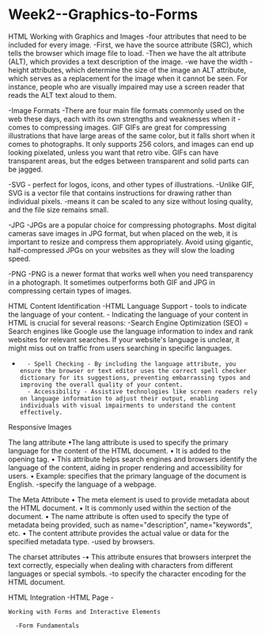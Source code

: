 # Week2--Graphics-to-Forms
HTML Working with Graphics and Images
  -four attributes that need to be included for every image. 
      -First, we have the source attribute (SRC), which tells the browser which image file to load. 
      -Then we have the alt attribute (ALT), which provides a text description of the image. 
      -we have the width
      -height attributes, which determine the size of the image
       an ALT attribute, which serves as a replacement for the image when it cannot be seen. For instance, people who are visually         impaired may use a screen reader that reads the ALT text aloud to them.
       
  -Image Formats
    -There are four main file formats commonly used on the web these days, each with its own strengths and weaknesses when it          -comes     to compressing images. 
      GIF
GIFs are great for compressing illustrations that have large areas of the same color, but it falls short when it comes to photographs. It only supports 256 colors, and images can end up looking pixelated, unless you want that retro vibe. GIFs can have transparent areas, but the edges between transparent and solid parts can be jagged.

-SVG
    - perfect for logos, icons, and other types of illustrations. 
    -Unlike GIF, SVG is a vector file that contains instructions for drawing rather than individual pixels. 
        -means it can be scaled to any size without losing quality, and the file size remains small.

  -JPG
    -JPGs are a popular choice for compressing photographs. Most digital cameras save images in JPG format, but when placed on the web, it is important to resize and compress them appropriately. Avoid using gigantic, half-compressed JPGs on your websites as they will slow the loading speed. 

-PNG
  -PNG is a newer format that works well when you need transparency in a photograph. It sometimes outperforms both GIF and JPG in compressing certain types of images.
    
HTML Content Identification
  -HTML Language Support
     - tools to indicate the language of your content. 
     - Indicating the language of your content in HTML is crucial for several reasons:
         -Search Engine Optimization (SEO) = Search engines like Google use the language information to index and rank websites for relevant searches. If your website's language is unclear, it might miss out on traffic from users searching in specific languages.
 -       - Spell Checking - By including the language attribute, you ensure the browser or text editor uses the correct spell checker dictionary for its suggestions, preventing embarrassing typos and improving the overall quality of your content. 
         - Accessibility - Assistive technologies like screen readers rely on language information to adjust their output, enabling individuals with visual impairments to understand the content effectively.


Responsive Images


 The lang attribute
    •The lang attribute is used to specify the primary language for the content of the HTML document.
    •	It is added to the opening <html> tag.
    •	This attribute helps search engines and browsers identify the language of the content, aiding in proper rendering and              accessibility for users.
    •	Example: <html lang="en"> specifies that the primary language of the document is English.
        -specify the language of a webpage.
        
The Meta Attribute
    •	The meta element is used to provide metadata about the HTML document.
    •	It is commonly used within the <head> section of the document.
    •	The name attribute is often used to specify the type of metadata being provided, such as name="description", name="keywords", etc.
    •	The content attribute provides the actual value or data for the specified metadata type.
      -used by browsers.
  
The charset attributes
  -•	This attribute ensures that browsers interpret the text correctly, especially when dealing with characters from different          languages or special symbols.
      -to specify the character encoding for the HTML document.


HTML Integration
  -HTML Page
    -
  

    Working with Forms and Interactive Elements
      
      -Form Fundamentals
      
      
